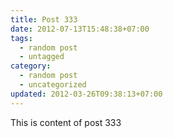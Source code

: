 ```yaml
---
title: Post 333
date: 2012-07-13T15:48:38+07:00
tags:
  - random post
  - untagged
category:
  - random post
  - uncategorized
updated: 2012-03-26T09:38:13+07:00
---
```

This is content of post 333